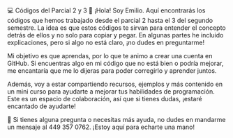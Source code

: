 💻 Códigos del Parcial 2 y 3
👻 ¡Hola! Soy Emilio. Aquí encontrarás los códigos que hemos trabajado desde el parcial 2 hasta el 3 del segundo semestre. La idea es que estos códigos te sirvan para entender el concepto detrás de ellos y no solo para copiar y pegar. En algunas partes he incluido explicaciones, pero si algo no está claro, ¡no dudes en preguntarme!

Mi objetivo es que aprendas, por lo que te animo a crear una cuenta en GitHub. Si encuentras algo en mi código que no está bien o podría mejorar, me encantaría que me lo dijeras para poder corregirlo y aprender juntos.

Además, voy a estar compartiendo recursos, ejemplos y más contenido en un mini curso para ayudarte a mejorar tus habilidades de programación. Este es un espacio de colaboración, así que si tienes dudas, ¡estaré encantado de ayudarte!

📱 Si tienes alguna pregunta o necesitas más ayuda, no dudes en mandarme un mensaje al 449 357 0762. ¡Estoy aquí para echarte una mano!

